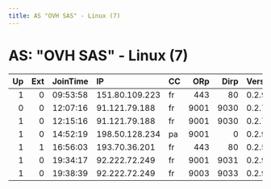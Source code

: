 ```yaml
---
title: AS "OVH SAS" - Linux (7)
---
```


# AS: "OVH SAS" - Linux (7)

|   Up |   Ext | JoinTime   | IP             | CC   |   ORp |   Dirp | Version   | Contact                      | Nickname        |   eFamMembers |
|-----:|------:|:-----------|:---------------|:-----|------:|-------:|:----------|:-----------------------------|:----------------|--------------:|
|    1 |     0 | 09:53:58   | 151.80.109.223 | fr   |   443 |     80 | 0.2.9.11  | 0xFFFFFFFF Article TAP &lt;t | changemetaptest |             1 |
|    0 |     0 | 12:07:16   | 91.121.79.188  | fr   |  9001 |   9030 | 0.2.7.6   | C2F491B7569FF5D7DF5CAB44A    | cghislaiA       |             1 |
|    1 |     0 | 12:15:16   | 91.121.79.188  | fr   |  9001 |   9030 | 0.2.7.6   | C2F491B7569FF5D7DF5CAB44A    | cghislaiA       |             1 |
|    1 |     0 | 14:52:19   | 198.50.128.234 | pa   |  9001 |      0 | 0.2.9.11  | vkczn6kl at mail dot com     | scholze         |             1 |
|    1 |     1 | 16:56:03   | 193.70.36.201  | fr   |   443 |     80 | 0.2.5.14  | Tera at tutamail             | Tera            |             1 |
|    1 |     0 | 19:34:17   | 92.222.72.249  | fr   |  9001 |   9031 | 0.2.9.10  | anonymous1 anonymous@mail    | relay1          |             1 |
|    1 |     0 | 19:38:39   | 92.222.72.249  | fr   |  9003 |   9033 | 0.2.9.10  | anonymous3 anonymous@mail    | relay3          |             1 |
